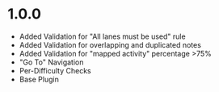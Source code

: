# 1.0.0

- Added Validation for "All lanes must be used" rule
- Added Validation for overlapping and duplicated notes
- Added Validation for "mapped activity" percentage >75%
- "Go To" Navigation
- Per-Difficulty Checks
- Base Plugin